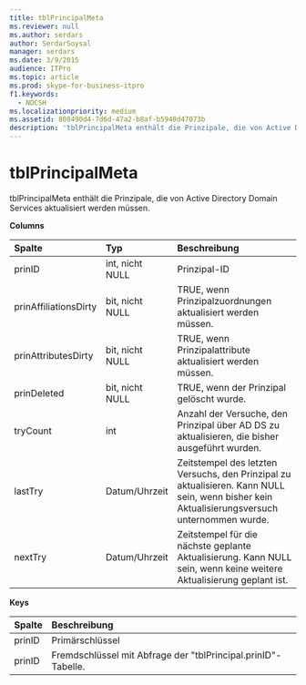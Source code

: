 ```yaml
---
title: tblPrincipalMeta
ms.reviewer: null
ms.author: serdars
author: SerdarSoysal
manager: serdars
ms.date: 3/9/2015
audience: ITPro
ms.topic: article
ms.prod: skype-for-business-itpro
f1.keywords:
  - NOCSH
ms.localizationpriority: medium
ms.assetid: 808490d4-7d6d-47a2-b8af-b5940d47073b
description: 'tblPrincipalMeta enthält die Prinzipale, die von Active Directory Domain Services aktualisiert werden müssen.'
---
```


# <a name="tblprincipalmeta"></a>tblPrincipalMeta
 
tblPrincipalMeta enthält die Prinzipale, die von Active Directory Domain Services aktualisiert werden müssen.
  
**Columns**

|**Spalte**|**Typ**|**Beschreibung**|
|:-----|:-----|:-----|
|prinID  <br/> |int, nicht NULL  <br/> |Prinzipal-ID  <br/> |
|prinAffiliationsDirty  <br/> |bit, nicht NULL  <br/> |TRUE, wenn Prinzipalzuordnungen aktualisiert werden müssen.  <br/> |
|prinAttributesDirty  <br/> |bit, nicht NULL  <br/> |TRUE, wenn Prinzipalattribute aktualisiert werden müssen.  <br/> |
|prinDeleted  <br/> |bit, nicht NULL  <br/> |TRUE, wenn der Prinzipal gelöscht wurde.  <br/> |
|tryCount  <br/> |int  <br/> |Anzahl der Versuche, den Prinzipal über AD DS zu aktualisieren, die bisher ausgeführt wurden.  <br/> |
|lastTry  <br/> |Datum/Uhrzeit  <br/> |Zeitstempel des letzten Versuchs, den Prinzipal zu aktualisieren. Kann NULL sein, wenn bisher kein Aktualisierungsversuch unternommen wurde.  <br/> |
|nextTry  <br/> |Datum/Uhrzeit  <br/> |Zeitstempel für die nächste geplante Aktualisierung. Kann NULL sein, wenn keine weitere Aktualisierung geplant ist.  <br/> |
   
**Keys**

|**Spalte**|**Beschreibung**|
|:-----|:-----|
|prinID  <br/> |Primärschlüssel  <br/> |
|prinID  <br/> |Fremdschlüssel mit Abfrage der "tblPrincipal.prinID"-Tabelle.  <br/> |
   

